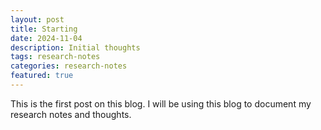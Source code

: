 ```yaml
---
layout: post
title: Starting
date: 2024-11-04
description: Initial thoughts
tags: research-notes
categories: research-notes
featured: true
---
```


This is the first post on this blog. I will be using this blog to document my research notes and thoughts.